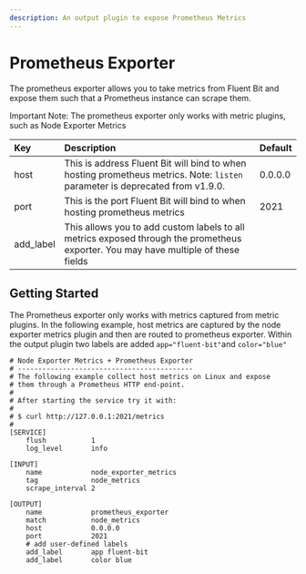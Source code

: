 ```yaml
---
description: An output plugin to expose Prometheus Metrics
---
```


# Prometheus Exporter

The prometheus exporter allows you to take metrics from Fluent Bit and expose them such that a Prometheus instance can scrape them. 

Important Note: The prometheus exporter only works with metric  plugins, such as Node Exporter Metrics

| Key | Description | Default |
| :--- | :--- | :--- |
| host | This is address Fluent Bit will bind to when hosting prometheus metrics. Note: `listen` parameter is deprecated from v1.9.0. | 0.0.0.0 |
| port | This is the port Fluent Bit will bind to when hosting prometheus metrics | 2021 |
| add\_label | This allows you to add custom labels to all metrics exposed through the prometheus exporter. You may have multiple of these fields |  |

## Getting Started

The Prometheus exporter only works with metrics captured from metric plugins. In the following example, host metrics are captured by the node exporter metrics plugin and then are routed to prometheus exporter. Within the output plugin two labels are added `app="fluent-bit"`and `color="blue"`

```text
# Node Exporter Metrics + Prometheus Exporter
# -------------------------------------------
# The following example collect host metrics on Linux and expose
# them through a Prometheus HTTP end-point.
#
# After starting the service try it with:
#
# $ curl http://127.0.0.1:2021/metrics
#
[SERVICE]
    flush           1
    log_level       info

[INPUT]
    name            node_exporter_metrics
    tag             node_metrics
    scrape_interval 2

[OUTPUT]
    name            prometheus_exporter
    match           node_metrics
    host            0.0.0.0
    port            2021
    # add user-defined labels
    add_label       app fluent-bit
    add_label       color blue
```

